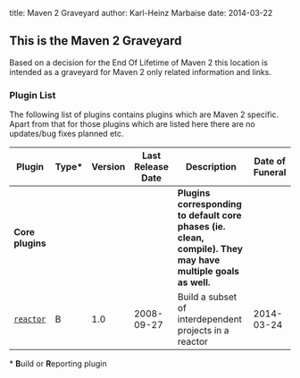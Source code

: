 title: Maven 2 Graveyard
author: Karl-Heinz Marbaise
date: 2014-03-22

<!--
Licensed to the Apache Software Foundation (ASF) under one
or more contributor license agreements.  See the NOTICE file
distributed with this work for additional information
regarding copyright ownership.  The ASF licenses this file
to you under the Apache License, Version 2.0 (the
"License"); you may not use this file except in compliance
with the License.  You may obtain a copy of the License at

    http://www.apache.org/licenses/LICENSE-2.0

Unless required by applicable law or agreed to in writing,
software distributed under the License is distributed on an
"AS IS" BASIS, WITHOUT WARRANTIES OR CONDITIONS OF ANY
KIND, either express or implied.  See the License for the
specific language governing permissions and limitations
under the License.
-->
## This is the Maven 2 Graveyard

 Based on a decision for the End Of Lifetime of Maven 2 this location is intended as a graveyard for Maven 2 only related information and links.

### Plugin List

 The following list of plugins contains plugins which are Maven 2 specific. Apart from that for those plugins which are listed here there are no updates/bug fixes planned etc.

|**Plugin**|**Type***|**Version**|**Last Release Date**|**Description**|**Date of Funeral**|
|---|---|---|---|---|---|
|**Core plugins**||||**Plugins corresponding to default core phases (ie. clean, compile). They may have multiple goals as well.**||
|[ `reactor`](/plugins/maven-reactor-plugin/)|B|1.0|2008-09-27|Build a subset of interdependent projects in a reactor|2014-03-24|

 \* **B**uild or **R**eporting plugin
